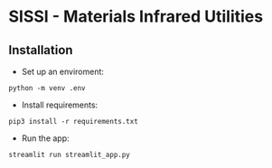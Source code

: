 # SISSI - Materials Infrared Utilities

## Installation

- Set up an enviroment:

```
python -m venv .env
```

- Install requirements:

```
pip3 install -r requirements.txt
```

- Run the app:

```
streamlit run streamlit_app.py
```
